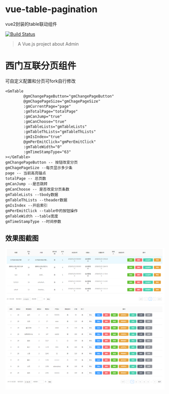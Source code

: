 # vue-table-pagination
vue2封装的table联动组件

[![Build Status](https://www.travis-ci.org/jackieli123723/vue-table-pagination.svg?branch=master)](https://www.travis-ci.org/jackieli123723/vue-table-pagination)
> A Vue.js project about Admin

# 西门互联分页组件
可自定义配置和分页可fork自行修改

```
<GmTable
        @gmChangePageButton="gmChangePageButton"
        @gmChagePageSize="gmChagePageSize"
        :gmCurrentPage="page"
        :gmTotalPage="totalPage"
        :gmCanJump="true"
        :gmCanChoose="true"
        :gmTableLists="gmTableLists"
        :gmTableThLists="gmTableThLists"
        :gmIsIndex="true"
        @gmPerEmitClick="gmPerEmitClick"
        :gmTableWidth="0"
        :gmTimeStampType="63"
></GmTable>
gmChangePageButton -- 按钮改变分页
gmChagePageSize --每页显示多少条
page -- 当前高亮锚点
totalPage -- 总页数
gmCanJump --是否跳转
gmCanChoose -- 是否改变分页条数
gmTableLists --tbody数据
gmTableThLists --theader数据
gmIsIndex --开启索引
gmPerEmitClick --table中的按钮操作
gmTableWidth --table宽度
gmTimeStampType --时间参数
```

## 效果图截图

![vue2封装的table联动组件](./screenshot/1.png)
![vue2封装的table联动组件配色](./screenshot/vue分页组件封装.png)
